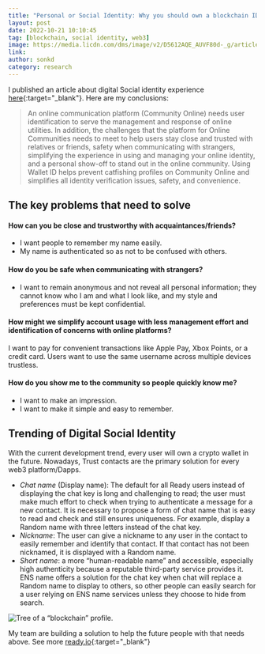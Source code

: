 ```yaml
---
title: "Personal or Social Identity: Why you should own a blockchain ID"
layout: post
date: 2022-10-21 10:10:45
tag: [blockchain, social identity, web3]
image: https://media.licdn.com/dms/image/v2/D5612AQE_AUVF80d-_g/article-cover_image-shrink_720_1280/article-cover_image-shrink_720_1280/0/1666291887004?e=1736380800&v=beta&t=DKBSfO_pV4vbIcFxPEiLzanRbT9D5da91CUanJXRyxM
link: 
author: sonkd
category: research
---
```


I published an article about digital Social identity experience [here](https://www.linkedin.com/pulse/personal-social-identity-why-you-should-own-blockchain-kim-dinh-son){:target="_blank"}. Here are my conclusions:

> An online communication platform (Community Online) needs user identification to serve the management and response of online utilities. In addition, the challenges that the platform for Online Communities needs to meet to help users stay close and trusted with relatives or friends, safety when communicating with strangers, simplifying the experience in using and managing your online identity, and a personal show-off to stand out in the online community. Using Wallet ID helps prevent catfishing profiles on Community Online and simplifies all identity verification issues, safety, and convenience.

## The key problems that need to solve

#### How can you be close and trustworthy with acquaintances/friends?
- I want people to remember my name easily.
- My name is authenticated so as not to be confused with others.

#### How do you be safe when communicating with strangers?
- I want to remain anonymous and not reveal all personal information; they cannot know who I am and what I look like, and my style and preferences must be kept confidential.

#### How might we simplify account usage with less management effort and identification of concerns with online platforms?
I want to pay for convenient transactions like Apple Pay, Xbox Points, or a credit card.
Users want to use the same username across multiple devices trustless.

#### How do you show me to the community so people quickly know me?
- I want to make an impression.
- I want to make it simple and easy to remember.

## Trending of Digital Social Identity
With the current development trend, every user will own a crypto wallet in the future. Nowadays, Trust contacts are the primary solution for every web3 platform/Dapps.
- *Chat name* (Display name): The default for all Ready users instead of displaying the chat key is long and challenging to read; the user must make much effort to check when trying to authenticate a message for a new contact. It is necessary to propose a form of chat name that is easy to read and check and still ensures uniqueness. For example, display a Random name with three letters instead of the chat key.
- *Nickname*: The user can give a nickname to any user in the contact to easily remember and identify that contact. If that contact has not been nicknamed, it is displayed with a Random name.
- *Short name*: a more “human-readable name” and accessible, especially high authenticity because a reputable third-party service provides it. ENS name offers a solution for the chat key when chat will replace a Random name to display to others, so other people can easily search for a user relying on ENS name services unless they choose to hide from search.

![Tree of a “blockchain” profile.](https://media.licdn.com/dms/image/v2/D5612AQGgmJ9HGCFyvw/article-inline_image-shrink_1000_1488/article-inline_image-shrink_1000_1488/0/1666289873100?e=1736380800&v=beta&t=QTNkXx3jBn-wkMO2oveco5xdT4eFA6pmnU4_9W4v5Ro)

My team are building a solution to help the future people with that needs above.
See more [ready.io](https://ready.io){:target="_blank"}